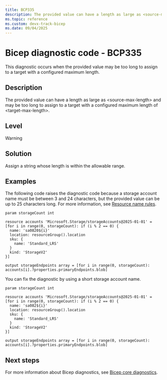 ```yaml
---
title: BCP335
description: The provided value can have a length as large as <source-max-length> and may be too long to assign to a target with a configured maximum length of <target-max-length>.
ms.topic: reference
ms.custom: devx-track-bicep
ms.date: 09/04/2025
---
```


# Bicep diagnostic code - BCP335

This diagnostic occurs when the provided value may be too long to assign to a target with a configured maximum length.

## Description

The provided value can have a length as large as \<source-max-length> and may be too long to assign to a target with a configured maximum length of \<target-max-length>.

## Level

Warning

## Solution

Assign a string whose length is within the allowable range.

## Examples

The following code raises the diagnostic code because a storage account name must be between 3 and 24 characters, but the provided value can be up to 25 characters long. For more information, see [Resource name rules](../../management/resource-name-rules.md#microsoftstorage).

```bicep
param storageCount int

resource accounts 'Microsoft.Storage/storageAccounts@2025-01-01' = [for i in range(0, storageCount): if (i % 2 == 0) {
  name: 'sa0820${i}'
  location: resourceGroup().location
  sku: {
    name: 'Standard_LRS'
  }
  kind: 'StorageV2'
}]

output storageEndpoints array = [for i in range(0, storageCount): accounts[i].?properties.primaryEndpoints.blob]

```

You can fix the diagnostic by using a short storage account name.

```bicep
param storageCount int

resource accounts 'Microsoft.Storage/storageAccounts@2025-01-01' = [for i in range(0, storageCount): if (i % 2 == 0) {
  name: 'sa082${i}'
  location: resourceGroup().location
  sku: {
    name: 'Standard_LRS'
  }
  kind: 'StorageV2'
}]

output storageEndpoints array = [for i in range(0, storageCount): accounts[i].?properties.primaryEndpoints.blob]
```

## Next steps

For more information about Bicep diagnostics, see [Bicep core diagnostics](../bicep-core-diagnostics.md).
